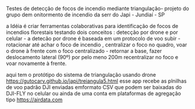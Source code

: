 Testes de detecção de focos de incendio mediante triangulação- projeto do grupo dem onitormento de incendio da serr do Japi - Jundiaí - SP

a Idéia é criar ferramentas colaborativas para identificação de focos de incendios florestais 
testando dois conceitos : detecção por drone e por celular - a detecão por drone é baseada em um protocolo de voo subir - rotacionar até achar o foco de incendio , centralizar o foco no quadro, voar o drone à frente com o foco centralizado - retornar a base, fazer deslocamento lateral (90º) por pelo meno 200m recentralizar no foco e voar novamente à frente.

aqui tem o protótipo do sistema de triangulação usando drone <https://gutocarv.github.io/japi/treiangula5.html>
esse app recebe as plnilhas de voo padrão DJI enviadas emformato CSV que podem ser baixadas do DJI-FLY no celular ou ainda de uma conta em plataformas de agregação tipo <https://airdata.com>

